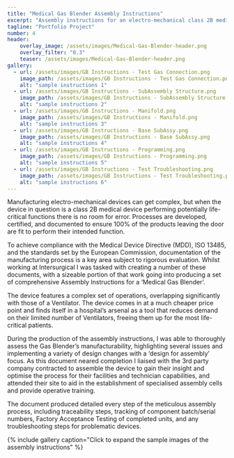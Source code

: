 ```yaml
---
title: "Medical Gas Blender Assembly Instructions"
excerpt: "Assembly instructions for an electro-mechanical class 2B medical device performing life-critical respiratory functions..."
tagline: "Portfolio Project"
number: 4
header:
    overlay_image: /assets/images/Medical-Gas-Blender-header.png
    overlay_filter: "0.3"
    teaser: /assets/images/Medical-Gas-Blender-header.png
gallery:
  - url: /assets/images/GB Instructions - Test Gas Connection.png
    image_path: /assets/images/GB Instructions - Test Gas Connection.png
    alt: "sample instructions 1"
  - url: /assets/images/GB Instructions - SubAssembly Structure.png
    image_path: /assets/images/GB Instructions - SubAssembly Structure.png
    alt: "sample instructions 2"
  - url: /assets/images/GB Instructions - Manifold.png
    image_path: /assets/images/GB Instructions - Manifold.png
    alt: "sample instructions 3"
  - url: /assets/images/GB Instructions - Base SubAssy.png
    image_path: /assets/images/GB Instructions - Base SubAssy.png
    alt: "sample instructions 4"
  - url: /assets/images/GB Instructions - Programming.png
    image_path: /assets/images/GB Instructions - Programming.png
    alt: "sample instructions 5"
  - url: /assets/images/GB Instructions - Test Troubleshooting.png
    image_path: /assets/images/GB Instructions - Test Troubleshooting.png
    alt: "sample instructions 6"
---
```


Manufacturing electro-mechanical devices can get complex, but when the device in question is a class 2B medical device performing potentially life-critical functions there is no room for error. Processes are developed, certified, and documented to ensure 100% of the products leaving the door are fit to perform their intended function. 

To achieve compliance with the Medical Device Directive (MDD), ISO 13485, and the standards set by the European Commission, documentation of the manufacturing process is a key area subject to rigorous evaluation. Whilst working at Intersurgical I was tasked with creating a number of these documents, with a sizeable portion of that work going into producing a set of comprehensive Assembly Instructions for a ‘Medical Gas Blender’.

The device features a complex set of operations, overlapping significantly with those of a Ventilator. The device comes in at a much cheaper price point and finds itself in a hospital’s arsenal as a tool that reduces demand on their limited number of Ventilators, freeing them up for the most life-critical patients. 

During the production of the assembly instructions, I was able to thoroughly assess the Gas Blender’s manufacturability, highlighting several issues and implementing a variety of design changes with a ‘design for assembly’ focus. As this document neared completion I liaised with the 3rd party company contracted to assemble the device to gain their insight and optimise the process for their facilities and technician capabilities, and attended their site to aid in the establishment of specialised assembly cells and provide operative training. 

The document produced detailed every step of the meticulous assembly process, including traceability steps, tracking of component batch/serial numbers, Factory Acceptance Testing of completed units, and any troubleshooting steps for problematic devices. 

{% include gallery caption="Click to expand the sample images of the assembly instructions" %}
